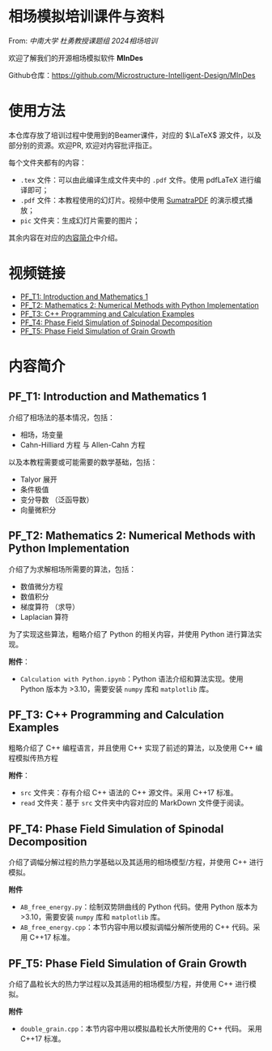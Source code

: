 # 相场模拟培训课件与资料

From: *中南大学 杜勇教授课题组 2024相场培训*

欢迎了解我们的开源相场模拟软件 **MInDes**

Github仓库：https://github.com/Microstructure-Intelligent-Design/MInDes

# 使用方法

本仓库存放了培训过程中使用到的Beamer课件，对应的 $\LaTeX$ 源文件，以及部分别的资源。欢迎PR, 欢迎对内容批评指正。

每个文件夹都有的内容：
- `.tex` 文件：可以由此编译生成文件夹中的 `.pdf` 文件。使用 pdfLaTeX 进行编译即可；
- `.pdf` 文件：本教程使用的幻灯片。视频中使用 [SumatraPDF](https://www.sumatrapdfreader.org/free-pdf-reader) 的演示模式播放；
- `pic` 文件夹：生成幻灯片需要的图片；

其余内容在对应的[内容简介](#内容简介)中介绍。

# 视频链接

- [PF_T1: Introduction and Mathematics 1](https://www.bilibili.com/video/BV1961uYiEpJ/)
- [PF_T2: Mathematics 2: Numerical Methods with Python Implementation](https://www.bilibili.com/video/BV16jDVYTEbY/)
- [PF_T3: C++ Programming and Calculation Examples](https://www.bilibili.com/video/BV15aSuY2EpY/)
- [PF_T4: Phase Field Simulation of Spinodal Decomposition](https://www.bilibili.com/video/BV13niUYnEMu/)
- [PF_T5: Phase Field Simulation of Grain Growth](https://www.bilibili.com/video/BV1961uYiEpJ/)

# 内容简介

## PF_T1: Introduction and Mathematics 1

介绍了相场法的基本情况，包括：
- 相场，场变量
- Cahn-Hilliard 方程 与 Allen-Cahn 方程

以及本教程需要或可能需要的数学基础，包括：
- Talyor 展开
- 条件极值
- 变分导数 （泛函导数）
- 向量微积分

## PF_T2: Mathematics 2: Numerical Methods with Python Implementation

介绍了为求解相场所需要的算法，包括：
- 数值微分方程
- 数值积分
- 梯度算符 （求导）
- Laplacian 算符

为了实现这些算法，粗略介绍了 Python 的相关内容，并使用 Python 进行算法实现。

**附件**：
- `Calculation with Python.ipynb`：Python 语法介绍和算法实现。使用 Python 版本为 >3.10，需要安装 `numpy` 库和 `matplotlib` 库。


## PF_T3: C++ Programming and Calculation Examples

粗略介绍了 C++ 编程语言，并且使用 C++ 实现了前述的算法，以及使用 C++ 编程模拟传热方程

**附件**：
- `src` 文件夹：存有介绍 C++ 语法的 C++ 源文件。采用 C++17 标准。
- `read` 文件夹：基于 `src` 文件夹中内容对应的 MarkDown 文件便于阅读。

## PF_T4: Phase Field Simulation of Spinodal Decomposition

介绍了调幅分解过程的热力学基础以及其适用的相场模型/方程，并使用 C++ 进行模拟。

**附件**
- `AB_free_energy.py`：绘制双势阱曲线的 Python 代码。使用 Python 版本为 >3.10，需要安装 `numpy` 库和 `matplotlib` 库。
- `AB_free_energy.cpp`：本节内容中用以模拟调幅分解所使用的 C++ 代码。采用 C++17 标准。

## PF_T5: Phase Field Simulation of Grain Growth

介绍了晶粒长大的热力学过程以及其适用的相场模型/方程，并使用 C++ 进行模拟。

**附件**
- `double_grain.cpp`：本节内容中用以模拟晶粒长大所使用的 C++ 代码。 采用 C++17 标准。